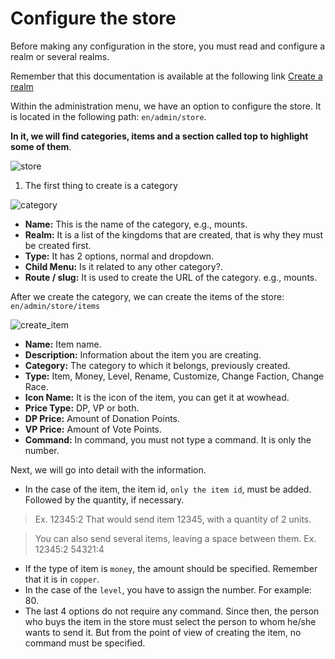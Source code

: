 # Configure the store

Before making any configuration in the store, you must read and configure a realm or several realms.

Remember that this documentation is available at the following link <a href="/wiki/create-a-realm" target="_blank">Create a realm</a>

Within the administration menu, we have an option to configure the store. It is located in the following path: `en/admin/store`.

**In it, we will find categories, items and a section called top to highlight some of them**.

![store](https://user-images.githubusercontent.com/2810187/144719000-9b50def0-69d0-4ed4-8928-537a10d08854.png)

1. The first thing to create is a category

![category](https://user-images.githubusercontent.com/2810187/144719087-09dcb767-4849-4f36-b8f8-dbf59a7891c2.png)

- **Name:** This is the name of the category, e.g., mounts.
- **Realm:** It is a list of the kingdoms that are created, that is why they must be created first.
- **Type:** It has 2 options, normal and dropdown.
- **Child Menu:** Is it related to any other category?.
- **Route / slug:** It is used to create the URL of the category. e.g., mounts.

After we create the category, we can create the items of the store: `en/admin/store/items`

![create_item](https://user-images.githubusercontent.com/2810187/144731728-1ee55db9-6a24-494e-89f2-592a0f889cf7.png)

- **Name:** Item name.
- **Description:** Information about the item you are creating.
- **Category:** The category to which it belongs, previously created.
- **Type:** Item, Money, Level, Rename, Customize, Change Faction, Change Race.
- **Icon Name:** It is the icon of the item, you can get it at wowhead.
- **Price Type:** DP, VP or both.
- **DP Price:** Amount of Donation Points.
- **VP Price:** Amount of Vote Points.
- **Command:** In command, you must not type a command. It is only the number.

Next, we will go into detail with the information.

- In the case of the item, the item id, `only the item id`, must be added. Followed by the quantity, if necessary.

> Ex. 12345:2 That would send item 12345, with a quantity of 2 units.

> You can also send several items, leaving a space between them. Ex. 12345:2 54321:4

- If the type of item is `money`, the amount should be specified. Remember that it is in `copper`.
- In the case of the `level`, you have to assign the number. For example: 80.
- The last 4 options do not require any command. Since then, the person who buys the item in the store must select the person to whom he/she wants to send it. But from the point of view of creating the item, no command must be specified.
